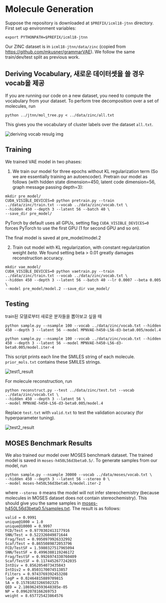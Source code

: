 # Molecule Generation
Suppose the repository is downloaded at `$PREFIX/icml18-jtnn` directory. First set up environment variables:
```
export PYTHONPATH=$PREFIX/icml18-jtnn
```
Our ZINC dataset is in `icml18-jtnn/data/zinc` (copied from https://github.com/mkusner/grammarVAE). 
We follow the same train/dev/test split as previous work. 

## Deriving Vocabulary, 새로운 데이터셋을 쓸 경우 vocab을 제공 
If you are running our code on a new dataset, you need to compute the vocabulary from your dataset.
To perform tree decomposition over a set of molecules, run
```
python ../jtnn/mol_tree.py < ../data/zinc/all.txt
```
This gives you the vocabulary of cluster labels over the dataset `all.txt`.

![deriving vocab resulg img](deriving_vocabulary_result.png)

## Training
We trained VAE model in two phases:
1. We train our model for three epochs without KL regularization term (So we are essentially training an autoencoder).
Pretrain our model as follows (with hidden state dimension=450, latent code dimension=56, graph message passing depth=3):
```
mkdir pre_model/
CUDA_VISIBLE_DEVICES=0 python pretrain.py --train ../data/zinc/train.txt --vocab ../data/zinc/vocab.txt \
--hidden 450 --depth 3 --latent 56 --batch 40 \
--save_dir pre_model/
```
PyTorch by default uses all GPUs, setting flag `CUDA_VISIBLE_DEVICES=0` forces PyTorch to use the first GPU (1 for second GPU and so on).

The final model is saved at pre_model/model.2

2. Train out model with KL regularization, with constant regularization weight $beta$. 
We found setting beta > 0.01 greatly damages reconstruction accuracy.
```
mkdir vae_model/
CUDA_VISIBLE_DEVICES=0 python vaetrain.py --train ../data/zinc/train.txt --vocab ../data/zinc/vocab.txt \
--hidden 450 --depth 3 --latent 56 --batch 40 --lr 0.0007 --beta 0.005 \
--model pre_model/model.2 --save_dir vae_model/
```

## Testing
train된 모델로부터 새로운 분자들을 뽑아보고 싶을 때
```
python sample.py --nsample 100 --vocab ../data/zinc/vocab.txt --hidden 450 --depth 3 --latent 56 --model MPNVAE-h450-L56-d3-beta0.005/model.4

python sample.py --nsample 100 --vocab ../data/zinc/vocab.txt --hidden 450 --depth 3 --latent 56 --model MPNVAE-h450-L56-d3-beta0.005/model.iter-4
```
This script prints each line the SMILES string of each molecule. `prior_mols.txt` contains these SMILES strings.

![test1_result](test1_result.png)

For molecule reconstruction, run  
```
python reconstruct.py --test ../data/zinc/test.txt --vocab ../data/zinc/vocab.txt \
--hidden 450 --depth 3 --latent 56 \
--model MPNVAE-h450-L56-d3-beta0.005/model.4
```
Replace `test.txt` with `valid.txt` to test the validation accuracy (for hyperparameter tuning).

![test2_result](test2_result.png)

## MOSES Benchmark Results
We also trained our model over MOSES benchmark dataset. The trained model is saved in `moses-h450L56d3beta0.5/`. To generate samples from our model, run
```
python sample.py --nsample 30000 --vocab ../data/moses/vocab.txt \
--hidden 450 --depth 3 --latent 56 --stereo 0 \
--model moses-h450L56d3beta0.5/model.iter-2
```
where `--stereo 0` means the model will not infer stereochemistry (because molecules in MOSES dataset does not contain stereochemistry). This should give you the same samples in [moses-h450L56d3beta0.5/samples.txt](moses-h450L56d3beta0.5/samples.txt). The result is as follows:
```
valid = 0.9991
unique@1000 = 1.0
unique@10000 = 0.9997
FCD/Test = 0.9770302413177916
SNN/Test = 0.522326049871644
Frag/Test = 0.9950979926332992
Scaf/Test = 0.8655089872053796
FCD/TestSF = 1.5980327517965094
SNN/TestSF = 0.4996388119246172
Frag/TestSF = 0.9926974330760409
Scaf/TestSF = 0.1174452677242035
IntDiv = 0.8562054073435843
IntDiv2 = 0.8503170074513857
Filters = 0.9743769392453208
logP = 0.02464815889709815
SA = 0.15781023266502325
QED = 2.1869624593648385e-05
NP = 0.0962078166269753
weight = 8.657725423864576
```
